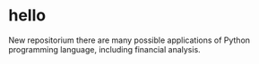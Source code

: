 # hello
New repositorium
there are many possible applications of Python programming language, including financial analysis.

